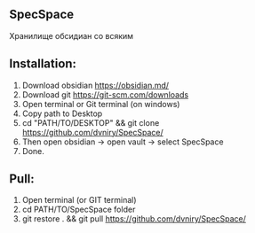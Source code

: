 ## SpecSpace
Хранилище обсидиан со всяким
## Installation:
1) Download obsidian https://obsidian.md/
2) Download git https://git-scm.com/downloads
3) Open terminal or Git terminal (on windows)
4) Copy path to Desktop
5) cd "PATH/TO/DESKTOP" && git clone https://github.com/dvniry/SpecSpace/
6) Then open obsidian -> open vault -> select SpecSpace
7) Done.
## Pull:
1) Open terminal (or GIT terminal)
2) cd PATH/TO/SpecSpace folder
3) git restore . && git pull https://github.com/dvniry/SpecSpace/
